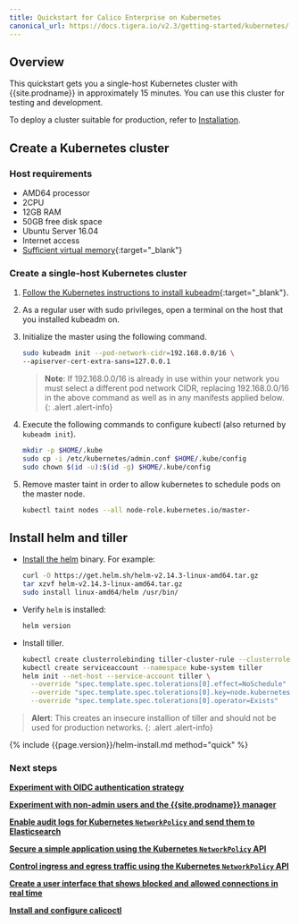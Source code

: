 ```yaml
---
title: Quickstart for Calico Enterprise on Kubernetes
canonical_url: https://docs.tigera.io/v2.3/getting-started/kubernetes/
---
```


## Overview

This quickstart gets you a single-host Kubernetes cluster with {{site.prodname}}
in approximately 15 minutes. You can use this cluster for testing and
development.

To deploy a cluster suitable for production, refer to [Installation](installation).

## Create a Kubernetes cluster

### Host requirements

- AMD64 processor
- 2CPU
- 12GB RAM
- 50GB free disk space
- Ubuntu Server 16.04
- Internet access
- [Sufficient virtual memory](https://www.elastic.co/guide/en/elasticsearch/reference/current/vm-max-map-count.html){:target="_blank"}

### Create a single-host Kubernetes cluster

1. [Follow the Kubernetes instructions to install kubeadm](https://kubernetes.io/docs/setup/independent/install-kubeadm/){:target="_blank"}.

1. As a regular user with sudo privileges, open a terminal on the host that
   you installed kubeadm on.

1. Initialize the master using the following command.

   ```bash
   sudo kubeadm init --pod-network-cidr=192.168.0.0/16 \
   --apiserver-cert-extra-sans=127.0.0.1
   ```

   > **Note**: If 192.168.0.0/16 is already in use within your network you must select a different pod network
   > CIDR, replacing 192.168.0.0/16 in the above command as well as in any manifests applied below.
   {: .alert .alert-info}

1. Execute the following commands to configure kubectl (also returned by
   `kubeadm init`).

   ```bash
   mkdir -p $HOME/.kube
   sudo cp -i /etc/kubernetes/admin.conf $HOME/.kube/config
   sudo chown $(id -u):$(id -g) $HOME/.kube/config
   ```

1. Remove master taint in order to allow kubernetes to schedule pods on the master node.

   ```bash
   kubectl taint nodes --all node-role.kubernetes.io/master-
   ```

## Install helm and tiller

- [Install the helm](https://helm.sh/docs/using_helm/#install-helm) binary. For
  example:

  ```bash
  curl -O https://get.helm.sh/helm-v2.14.3-linux-amd64.tar.gz
  tar xzvf helm-v2.14.3-linux-amd64.tar.gz
  sudo install linux-amd64/helm /usr/bin/
  ```

- Verify `helm` is installed:

  ```bash
  helm version
  ```

- Install tiller.

  ```bash
  kubectl create clusterrolebinding tiller-cluster-rule --clusterrole=cluster-admin --serviceaccount=kube-system:tiller
  kubectl create serviceaccount --namespace kube-system tiller
  helm init --net-host --service-account tiller \
    --override "spec.template.spec.tolerations[0].effect=NoSchedule" \
    --override "spec.template.spec.tolerations[0].key=node.kubernetes.io/not-ready" \
    --override "spec.template.spec.tolerations[0].operator=Exists"
  ```

>**Alert**: This creates an insecure installion of tiller and should not be used
           for production networks.
{: .alert .alert-info}

{% include {{page.version}}/helm-install.md method="quick" %}

### Next steps

**[Experiment with OIDC authentication strategy](/{{page.version}}/reference/cnx/authentication)**

**[Experiment with non-admin users and the {{site.prodname}} manager](/{{page.version}}/reference/cnx/rbac-tiered-policies)**

**[Enable audit logs for Kubernetes `NetworkPolicy` and send them to Elasticsearch](/{{page.version}}/security/logs/elastic/ee-audit#enabling-auditing-for-other-resources)**

**[Secure a simple application using the Kubernetes `NetworkPolicy` API]({{site.url}}/{{page.version}}/security/simple-policy)**

**[Control ingress and egress traffic using the Kubernetes `NetworkPolicy` API]({{site.url}}/{{page.version}}/security/advanced-policy)**

**[Create a user interface that shows blocked and allowed connections in real time]({{site.url}}/{{page.version}}/security/stars-policy/)**

**[Install and configure calicoctl](/{{page.version}}/getting-started/calicoctl/install)**
